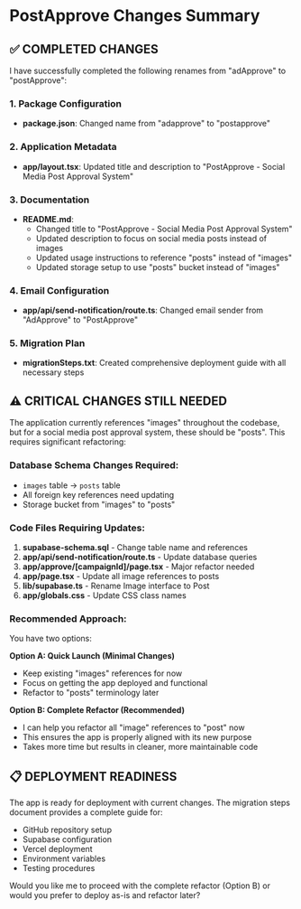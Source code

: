 # PostApprove Changes Summary

## ✅ COMPLETED CHANGES

I have successfully completed the following renames from "adApprove" to "postApprove":

### 1. Package Configuration
- **package.json**: Changed name from "adapprove" to "postapprove"

### 2. Application Metadata  
- **app/layout.tsx**: Updated title and description to "PostApprove - Social Media Post Approval System"

### 3. Documentation
- **README.md**: 
  - Changed title to "PostApprove - Social Media Post Approval System"
  - Updated description to focus on social media posts instead of images
  - Updated usage instructions to reference "posts" instead of "images"
  - Updated storage setup to use "posts" bucket instead of "images"

### 4. Email Configuration
- **app/api/send-notification/route.ts**: Changed email sender from "AdApprove" to "PostApprove"

### 5. Migration Plan
- **migrationSteps.txt**: Created comprehensive deployment guide with all necessary steps

## ⚠️ CRITICAL CHANGES STILL NEEDED

The application currently references "images" throughout the codebase, but for a social media post approval system, these should be "posts". This requires significant refactoring:

### Database Schema Changes Required:
- `images` table → `posts` table
- All foreign key references need updating
- Storage bucket from "images" to "posts"

### Code Files Requiring Updates:
1. **supabase-schema.sql** - Change table name and references
2. **app/api/send-notification/route.ts** - Update database queries 
3. **app/approve/[campaignId]/page.tsx** - Major refactor needed
4. **app/page.tsx** - Update all image references to posts
5. **lib/supabase.ts** - Rename Image interface to Post
6. **app/globals.css** - Update CSS class names

### Recommended Approach:
You have two options:

**Option A: Quick Launch (Minimal Changes)**
- Keep existing "images" references for now
- Focus on getting the app deployed and functional
- Refactor to "posts" terminology later

**Option B: Complete Refactor (Recommended)**
- I can help you refactor all "image" references to "post" now
- This ensures the app is properly aligned with its new purpose
- Takes more time but results in cleaner, more maintainable code

## 📋 DEPLOYMENT READINESS

The app is ready for deployment with current changes. The migration steps document provides a complete guide for:
- GitHub repository setup
- Supabase configuration  
- Vercel deployment
- Environment variables
- Testing procedures

Would you like me to proceed with the complete refactor (Option B) or would you prefer to deploy as-is and refactor later?
